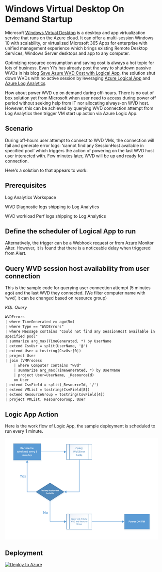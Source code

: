 # Windows Virtual Desktop On Demand Startup

Microsoft [Windows Virtual Desktop](https://docs.microsoft.com/en-us/azure/virtual-desktop/overview) is a desktop and app virtualization service that runs on the Azure cloud. It can offer a multi-session Windows 10 with scalability, or virtualized Microsoft 365 Apps for enterprise with unified management experience which brings existing Remote Desktop Services, Windows Server desktops and app to any computer. 

Optimizing resource consumption and saving cost is always a hot topic for lots of business. Evan Yi's has already post the way to shutdown passive WVDs in his blog [Save Azure WVD Cost with Logical App](https://blog.evanyi.net/2020/10/another-way-to-save-azure-wvd-cost-with.html), the solution shut down WVDs with no active session by leveraging [Azure Logical App](https://docs.microsoft.com/en-us/azure/logic-apps/logic-apps-overview) and [Azure Log Analytics](https://docs.microsoft.com/en-us/azure/azure-monitor/platform/manage-access). 

How about power WVD up on demand during off-hours. There is no out of box solution yet from Microsoft when user need to access during power off period without seeking help from IT nor allocating always-on WVD host. However, this can be achieved by querying WVD connection attempt from Log Analytics then trigger VM start up action via Azure Logic App.


## Scenario
During off-hours user attempt to connect to WVD VMs, the connection will fail and generate error logs: ‘cannot find any SessionHost available in specified pool’ which triggers the action of powering on the last WVD host user interacted with. Few minutes later, WVD will be up and ready for connection.


Here's a solution to that appears to work:
## Prerequisites

Log Analytics Workspace

WVD Diagnostic logs shipping to Log Analytics

WVD workload Perf logs shipping to Log Analytics


## Define the scheduler of Logical App to run
Alternatively, the trigger can be a Webhook request or from Azure Monitor Alter. However, it is found that there is a noticeable delay when triggered from Alert. 

## Query WVD session host availability from user connection
This is the sample code for querying user connection attempt (5 minutes ago) and the last WVD they connected. (We filter computer name with ‘wvd’, it can be changed based on resource group)

*KQL Query*
```
WVDErrors
| where TimeGenerated >= ago(5m)
| where Type == "WVDErrors"
| where Message contains "Could not find any SessionHost available in specified pool"
| summarize arg_max(TimeGenerated, *) by UserName
| extend CsvUsr = split(UserName, '@')
| extend User = tostring(CsvUsr[0])
| project User
| join (VMProcess
    | where Computer contains "wvd"
    | summarize arg_max(TimeGenerated, *) by UserName
    | project User=UserName, _ResourceId)
    on User
| extend CsvField = split(_ResourceId, '/')
| extend VMList = tostring(CsvField[8])
| extend ResourceGroup = tostring(CsvField[4])
| project VMList, ResourceGroup, User
```

## Logic App Action
Here is the work flow of Logic App, the sample deployment is scheduled to run every 1 minute.

<img src="https://github.com/azurehly/WVD-OnDemandStartUp/blob/main/wvdondemand-flow.png"/>


## Deployment

[![Deploy to Azure](https://aka.ms/deploytoazurebutton)](https://portal.azure.com/#create/Microsoft.Template/uri/https%3A%2F%2Fraw.githubusercontent.com%2Fazurehly%2FWVD-OnDemandStartUp%2Fmain%2Fwvdondemand.json)
